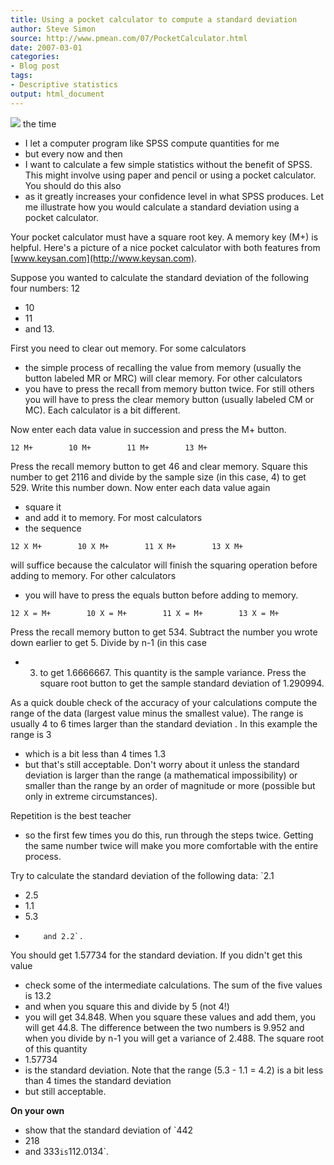 ```yaml
---
title: Using a pocket calculator to compute a standard deviation
author: Steve Simon
source: http://www.pmean.com/07/PocketCalculator.html
date: 2007-03-01
categories:
- Blog post
tags:
- Descriptive statistics
output: html_document
---
```

![](http://www.pmean.com/new-images/07/PocketCalculator01.jpg)
the time
- I let a computer program like SPSS compute quantities for
me
- but every now and then
- I want to calculate a few simple
statistics without the benefit of SPSS. This might involve using paper
and pencil or using a pocket calculator. You should do this also
- as
it greatly increases your confidence level in what SPSS produces. Let
me illustrate how you would calculate a standard deviation using a
pocket calculator.

Your pocket calculator must have a square root key. A memory key (M+)
is helpful. Here's a picture of a nice pocket calculator with both
features from [www.keysan.com](http://www.keysan.com).

Suppose you wanted to calculate the standard deviation of the
following four numbers: 12
- 10
- 11
- and 13.

First you need to clear out memory. For some calculators
- the simple
process of recalling the value from memory (usually the button labeled
MR or MRC) will clear memory. For other calculators
- you have to press
the recall from memory button twice. For still others you will have to
press the clear memory button (usually labeled CM or MC). Each
calculator is a bit different.

Now enter each data value in succession and press the M+ button.

`12 M+        10 M+        11 M+        13 M+`

Press the recall memory button to get 46   and clear memory. Square
this number to get 2116 and divide by the sample size (in this case,
4) to get 529. Write this number down. Now enter each data value
again
- square it
- and add it to memory. For most calculators
- the
sequence

`12 X M+        10 X M+        11 X M+        13 X M+`

will suffice because the calculator will finish the squaring operation
before adding to memory. For other calculators
- you will have to press
the equals button before adding to memory.

`12 X = M+        10 X = M+        11 X = M+        13 X = M+`

Press the recall memory button to get 534. Subtract the number you
wrote down earlier to get 5. Divide by n-1 (in this case
- 3) to get
1.6666667. This quantity is the sample variance. Press the square root
button to get the sample standard deviation of 1.290994.

As a quick double check of the accuracy of your calculations compute
the range of the data (largest value minus the smallest value). The
range is usually 4 to 6 times larger than the standard deviation . In
this example the range is 3
- which is a bit less than 4 times 1.3
- but
that's still acceptable. Don't worry about it unless the standard
deviation is larger than the range (a mathematical impossibility) or
smaller than the range by an order of magnitude or more (possible but
only in extreme circumstances).

Repetition is the best teacher
- so the first few times you do this,
run through the steps twice. Getting the same number twice will make
you more comfortable with the entire process.

Try to calculate the standard deviation of the following data:
`2.1
- 2.5
- 1.1
- 5.3
-         and 2.2`.

You should get 1.57734 for the standard deviation. If you didn't get
this value
- check some of the intermediate calculations. The sum of
the five values is 13.2
- and when you square this and divide by 5 (not
4!)
- you will get 34.848. When you square these values and add them,
you will get 44.8. The difference between the two numbers is 9.952 and
when you divide by n-1 you will get a variance of 2.488. The square
root of this quantity
- 1.57734
- is the standard deviation. Note that
the range (5.3 - 1.1 = 4.2) is a bit less than 4 times the standard
deviation
- but still acceptable.

**On your own**
- show that the standard deviation of
`442
- 218
- and 333` is `112.0134`.
